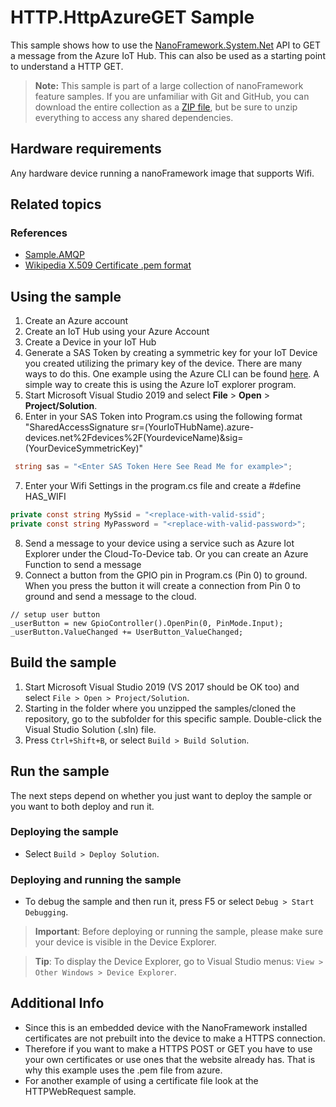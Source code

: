 # HTTP.HttpAzureGET Sample

This sample shows how to use the [NanoFramework.System.Net](https://docs.nanoframework.net/api/System.Net.html) API to GET a message from the Azure IoT Hub. This can also be used as a starting point to understand a HTTP GET.

> **Note:** This sample is part of a large collection of nanoFramework feature samples.
> If you are unfamiliar with Git and GitHub, you can download the entire collection as a
> [ZIP file](https://github.com/nanoframework/Samples/archive/main.zip), but be
> sure to unzip everything to access any shared dependencies.

## Hardware requirements

Any hardware device running a nanoFramework image that supports Wifi.

## Related topics

### References

- [Sample.AMQP](https://github.com/nanoframework/Samples/tree/main/samples/AMQP)
- [Wikipedia X.509 Certificate .pem format](https://en.wikipedia.org/wiki/X.509#Certificate_filename_extensions)

## Using the sample

1. Create an Azure account
2. Create an IoT Hub using your Azure Account
3. Create a Device in your IoT Hub
4. Generate a SAS Token by creating a symmetric key for your IoT Device you created utilizing the primary key of the device. There are many ways to do this. One example using the Azure CLI can be found [here](https://docs.microsoft.com/en-us/cli/azure/ext/azure-iot/iot/hub?view=azure-cli-latest#ext-azure-iot-az-iot-hub-generate-sas-token). A simple way to create this is using the Azure IoT explorer program. 
5. Start Microsoft Visual Studio 2019 and select **File** \> **Open** \> **Project/Solution**.
6. Enter in your SAS Token into Program.cs using the following format "SharedAccessSignature sr=(YourIoTHubName).azure-devices.net%2Fdevices%2F(YourdeviceName)&sig=(YourDeviceSymmetricKey)"
```csharp
 string sas = "<Enter SAS Token Here See Read Me for example>";
```
7. Enter your Wifi Settings in the program.cs file and create a #define HAS_WIFI
```csharp
private const string MySsid = "<replace-with-valid-ssid";
private const string MyPassword = "<replace-with-valid-password>";
```
8. Send a message to your device using a service such as Azure Iot Explorer under the Cloud-To-Device tab. Or you can create an Azure Function to send a message
8. Connect a button from the GPIO pin in Program.cs (Pin 0) to ground. When you press the button it will create a connection from Pin 0 to ground and send a message to the cloud.
```charp
// setup user button
_userButton = new GpioController().OpenPin(0, PinMode.Input);
_userButton.ValueChanged += UserButton_ValueChanged;
```

## Build the sample

1. Start Microsoft Visual Studio 2019 (VS 2017 should be OK too) and select `File > Open > Project/Solution`.
1. Starting in the folder where you unzipped the samples/cloned the repository, go to the subfolder for this specific sample. Double-click the Visual Studio Solution (.sln) file.
1. Press `Ctrl+Shift+B`, or select `Build > Build Solution`.

## Run the sample

The next steps depend on whether you just want to deploy the sample or you want to both deploy and run it.

### Deploying the sample

- Select `Build > Deploy Solution`.

### Deploying and running the sample

- To debug the sample and then run it, press F5 or select `Debug > Start Debugging`.

> **Important**: Before deploying or running the sample, please make sure your device is visible in the Device Explorer.

> **Tip**: To display the Device Explorer, go to Visual Studio menus: `View > Other Windows > Device Explorer`.

## Additional Info

- Since this is an embedded device with the NanoFramework installed certificates are not prebuilt into the device to make a HTTPS connection.
- Therefore if you want to make a HTTPS POST or GET you have to use your own certificates or use ones that the website already has. That is why this example uses the .pem file from azure.
- For another example of using a certificate file look at the HTTPWebRequest sample.
